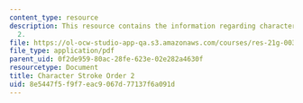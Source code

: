 ```yaml
---
content_type: resource
description: This resource contains the information regarding character stroke order
  2.
file: https://ol-ocw-studio-app-qa.s3.amazonaws.com/courses/res-21g-003-learning-chinese-a-foundation-course-in-mandarin-spring-2011/8e5447f5f9f7eac9067d77137f6a091d_MITRES_21G_003S11_stroke02.pdf
file_type: application/pdf
parent_uid: 0f2de959-80ac-28fe-623e-02e282a4630f
resourcetype: Document
title: Character Stroke Order 2
uid: 8e5447f5-f9f7-eac9-067d-77137f6a091d
---
```

